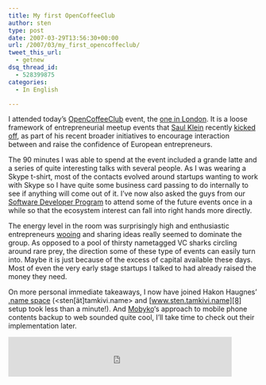 ```yaml
---
title: My first OpenCoffeeClub
author: sten
type: post
date: 2007-03-29T13:56:30+00:00
url: /2007/03/my_first_opencoffeclub/
tweet_this_url:
  - getnew
dsq_thread_id:
  - 528399875
categories:
  - In English

---
```

I attended today&#8217;s [OpenCoffeeClub][1] event, the [one in London][2]. It is a loose framework of entrepreneurial meetup events that [Saul Klein][3] recently [kicked off][4], as part of his recent broader initiatives to encourage interaction between and raise the confidence of European entrepreneurs.

The 90 minutes I was able to spend at the event included a grande latte and a series of quite interesting talks with several people. As I was wearing a Skype t-shirt, most of the contacts evolved around startups wanting to work with Skype so I have quite some business card passing to do internally to see if anything will come out of it. I&#8217;ve now also asked the guys from our [Software Developer Program][5] to attend some of the future events once in a while so that the ecosystem interest can fall into right hands more directly.

The energy level in the room was surprisingly high and enthusiastic entrepreneurs [wooing][6] and sharing ideas really seemed to dominate the group. As opposed to a pool of thirsty nametagged VC sharks circling around rare prey, the direction some of these type of events can easily turn into. Maybe it is just because of the excess of capital available these days. Most of even the very early stage startups I talked to had already raised the money they need.

On more personal immediate takeaways, I now have joined Hakon Haugnes&#8217; [.name space][7] (<sten[ät]tamkivi.name> and [www.sten.tamkivi.name][8] setup took less than a minute!). And [Mobyko][9]&#8216;s approach to mobile phone contents backup to web sounded quite cool, I&#8217;ll take time to check out their implementation later.

<iframe src="http://www.facebook.com/plugins/like.php?href=http%3A%2F%2Fsten.tamkivi.com%2F2007%2F03%2Fmy_first_opencoffeclub%2F&layout=standard&show_faces=true&width=450&action=like&colorscheme=light&height=80" scrolling="no" frameborder="0" style="border:none; overflow:hidden; width:450px; height:80px;" allowTransparency="true"></iframe>

 [1]: http://www.opencoffeeclub.org/
 [2]: http://entrepreneur.meetup.com/1056/
 [3]: http://localglobe.blogspot.com
 [4]: http://localglobe.blogspot.com/2007/02/opencoffee-club.html
 [5]: https://developer.skype.com/
 [6]: http://sten.tamkivi.com/2007/03/positively_ideating_futuristic.html
 [7]: http://www.freeyourid.com/
 [8]: http://www.sten.tamkivi.name
 [9]: https://www.mobyko.com/Home.do